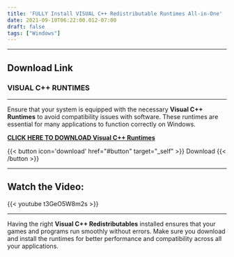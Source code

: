 ```yaml
---
title: 'FULLY Install VISUAL C++ Redistributable Runtimes All-in-One'
date: 2021-09-10T06:22:00.012-07:00
draft: false 
tags: ["Windows"]
---
```




---

## Download Link

###  VISUAL C++ RUNTIMES 
---------------------

Ensure that your system is equipped with the necessary **Visual C++ Runtimes** to avoid compatibility issues with software. These runtimes are essential for many applications to function correctly on Windows.

[**CLICK HERE TO DOWNLOAD Visual C++ Runtimes**](https://www.techpowerup.com/download/visual-c-redistributable-runtime-package-all-in-one/)
 
{{< button icon='download' href="#button" target="_self" >}}
Download
{{< /button >}}

---

## Watch the Video:
{{< youtube t3GeO5W8m2s >}}

---

Having the right **Visual C++ Redistributables** installed ensures that your games and programs run smoothly without errors. Make sure you download and install the runtimes for better performance and compatibility across all your applications.
